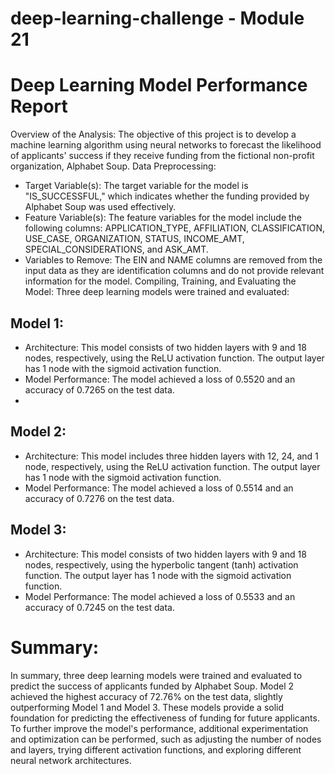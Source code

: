 # deep-learning-challenge - Module 21

# Deep Learning Model Performance Report

Overview of the Analysis: The objective of this project is to develop a machine learning algorithm using neural networks to forecast the likelihood of applicants' success if they receive funding from the fictional non-profit organization, Alphabet Soup.
Data Preprocessing:

- Target Variable(s): The target variable for the model is "IS_SUCCESSFUL," which indicates whether the funding provided by Alphabet Soup was used effectively.
- Feature Variable(s): The feature variables for the model include the following columns: APPLICATION_TYPE, AFFILIATION, CLASSIFICATION, USE_CASE, ORGANIZATION, STATUS, INCOME_AMT, SPECIAL_CONSIDERATIONS, and ASK_AMT.
- Variables to Remove: The EIN and NAME columns are removed from the input data as they are identification columns and do not provide relevant information for the model.
Compiling, Training, and Evaluating the Model: Three deep learning models were trained and evaluated:
## Model 1:
- Architecture: This model consists of two hidden layers with 9 and 18 nodes, respectively, using the ReLU activation function. The output layer has 1 node with the sigmoid activation function.
- Model Performance: The model achieved a loss of 0.5520 and an accuracy of 0.7265 on the test data.
- 
## Model 2:
- Architecture: This model includes three hidden layers with 12, 24, and 1 node, respectively, using the ReLU activation function. The output layer has 1 node with the sigmoid activation function.
- Model Performance: The model achieved a loss of 0.5514 and an accuracy of 0.7276 on the test data.

 
## Model 3:
- Architecture: This model consists of two hidden layers with 9 and 18 nodes, respectively, using the hyperbolic tangent (tanh) activation function. The output layer has 1 node with the sigmoid activation function.
- Model Performance: The model achieved a loss of 0.5533 and an accuracy of 0.7245 on the test data.

 
# Summary: 
In summary, three deep learning models were trained and evaluated to predict the success of applicants funded by Alphabet Soup. Model 2 achieved the highest accuracy of 72.76% on the test data, slightly outperforming Model 1 and Model 3. These models provide a solid foundation for predicting the effectiveness of funding for future applicants.
To further improve the model's performance, additional experimentation and optimization can be performed, such as adjusting the number of nodes and layers, trying different activation functions, and exploring different neural network architectures. 



